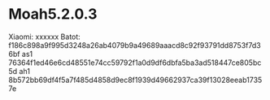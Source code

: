 # Moah5.2.0.3
Xiaomi:
xxxxxx
Batot:
f186c898a9f995d3248a26ab4079b9a49689aaacd8c92f93791dd8753f7d36bf
as1
76364f1ed46e6cd48551e74cc59792f1a0d9df6dbfa5ba3ad518447ce805bc5d
ah1
8b572bb69df4f5a7f485d4858d9ec8f1939d49662937ca39f13028eeab17357e
